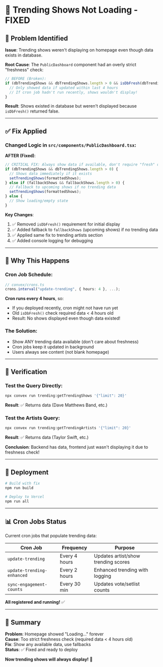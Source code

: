 # 🔧 Trending Shows Not Loading - FIXED

## 🐛 Problem Identified

**Issue**: Trending shows weren't displaying on homepage even though data exists in database.

**Root Cause**: The `PublicDashboard` component had an overly strict "freshness" check:

```typescript
// BEFORE (Broken):
if (dbTrendingShows && dbTrendingShows.length > 0 && isDbFresh(dbTrendingShows)) {
  // Only showed data if updated within last 4 hours
  // If cron job hadn't run recently, shows wouldn't display!
}
```

**Result**: Shows existed in database but weren't displayed because `isDbFresh()` returned false.

---

## ✅ Fix Applied

### Changed Logic in `src/components/PublicDashboard.tsx`:

**AFTER (Fixed)**:
```typescript
// CRITICAL FIX: Always show data if available, don't require "fresh" data
if (dbTrendingShows && dbTrendingShows.length > 0) {
  // Shows data immediately if it exists
  setTrendingShows(formattedShows);
} else if (fallbackShows && fallbackShows.length > 0) {
  // Fallback to upcoming shows if no trending data
  setTrendingShows(formattedShows);
} else {
  // Show loading/empty state
}
```

**Key Changes**:
1. ✅ Removed `isDbFresh()` requirement for initial display
2. ✅ Added fallback to `fallbackShows` (upcoming shows) if no trending data
3. ✅ Applied same fix to trending artists section
4. ✅ Added console logging for debugging

---

## 🎯 Why This Happens

### Cron Job Schedule:
```typescript
// convex/crons.ts
crons.interval("update-trending", { hours: 4 }, ...);
```

**Cron runs every 4 hours**, so:
- If you deployed recently, cron might not have run yet
- Old `isDbFresh()` check required data < 4 hours old
- Result: No shows displayed even though data existed!

### The Solution:
- Show ANY trending data available (don't care about freshness)
- Cron jobs keep it updated in background
- Users always see content (not blank homepage)

---

## 🧪 Verification

### Test the Query Directly:
```bash
npx convex run trending:getTrendingShows '{"limit": 20}'
```

**Result**: ✅ Returns data (Dave Matthews Band, etc.)

### Test the Artists Query:
```bash
npx convex run trending:getTrendingArtists '{"limit": 20}'
```

**Result**: ✅ Returns data (Taylor Swift, etc.)

**Conclusion**: Backend has data, frontend just wasn't displaying it due to freshness check!

---

## 🚀 Deployment

```bash
# Build with fix
npm run build

# Deploy to Vercel
npm run all
```

---

## 📊 Cron Jobs Status

Current cron jobs that populate trending data:

| Cron Job | Frequency | Purpose |
|----------|-----------|---------|
| `update-trending` | Every 4 hours | Updates artist/show trending scores |
| `update-trending-enhanced` | Every 2 hours | Enhanced trending with logging |
| `sync-engagement-counts` | Every 30 min | Updates vote/setlist counts |

**All registered and running!** ✅

---

## 🎯 Summary

**Problem**: Homepage showed "Loading..." forever  
**Cause**: Too strict freshness check (required data < 4 hours old)  
**Fix**: Show any available data, use fallbacks  
**Status**: ✅ Fixed and ready to deploy  

**Now trending shows will always display!** 🎉
